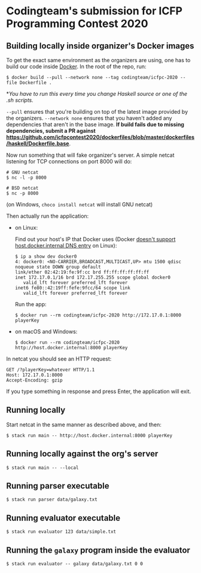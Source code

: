 # Codingteam's submission for ICFP Programming Contest 2020

## Building locally inside organizer's Docker images

To get the exact same environment as the organizers are using, one has to build
our code inside [Docker](https://www.docker.com/). In the root of the repo, run:

```console
$ docker build --pull --network none --tag codingteam/icfpc-2020 --file Dockerfile .
```

**You have to run this every time you change Haskell source or one of the *.sh
scripts.**

`--pull` ensures that you're building on top of the latest image
provided by the organizers. `--network none` ensures that you haven't added any
dependencies that aren't in the base image. **If build fails due to missing
dependencies, submit a PR against
https://github.com/icfpcontest2020/dockerfiles/blob/master/dockerfiles/haskell/Dockerfile.base**.

Now run something that will fake organizer's server. A simple netcat listening
for TCP connections on port 8000 will do:

```console
# GNU netcat
$ nc -l -p 8000

# BSD netcat
$ nc -p 8000
```

(on Windows, `choco install netcat` will install GNU netcat)

Then actually run the application:

* on Linux:

  Find out your host's IP that Docker uses (Docker [doesn't support
  host.docker.internal DNS
  entry](https://github.com/docker/for-linux/issues/264) on Linux):

  ```
  $ ip a show dev docker0
  4: docker0: <NO-CARRIER,BROADCAST,MULTICAST,UP> mtu 1500 qdisc noqueue state DOWN group default
  link/ether 02:42:19:fe:9f:cc brd ff:ff:ff:ff:ff:ff
  inet 172.17.0.1/16 brd 172.17.255.255 scope global docker0
     valid_lft forever preferred_lft forever
  inet6 fe80::42:19ff:fefe:9fcc/64 scope link
     valid_lft forever preferred_lft forever
  ```

  Run the app:

  ```
  $ docker run --rm codingteam/icfpc-2020 http://172.17.0.1:8000 playerKey
  ```

* on macOS and Windows:

  ```
  $ docker run --rm codingteam/icfpc-2020 http://host.docker.internal:8000 playerKey
  ```

In netcat you should see an HTTP request:

```
GET /?playerKey=whatever HTTP/1.1
Host: 172.17.0.1:8000
Accept-Encoding: gzip
```

If you type something in response and press Enter, the application will exit.

## Running locally

Start netcat in the same manner as described above, and then:

```console
$ stack run main -- http://host.docker.internal:8000 playerKey
```

## Running locally against the org's server

```console
$ stack run main -- --local
```

## Running parser executable

```console
$ stack run parser data/galaxy.txt
```

## Running evaluator executable

```console
$ stack run evaluator 123 data/simple.txt
```

## Running the `galaxy` program inside the evaluator

```console
$ stack run evaluator -- galaxy data/galaxy.txt 0 0
```
